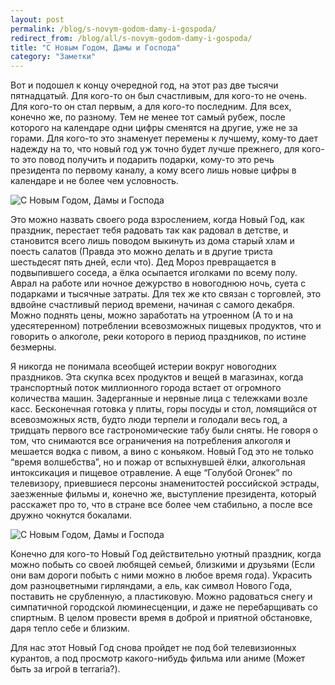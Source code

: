 ```yaml
---
layout: post
permalink: /blog/s-novym-godom-damy-i-gospoda/
redirect_from: /blog/all/s-novym-godom-damy-i-gospoda/
title: "С Новым Годом, Дамы и Господа"
category: "Заметки"
---
```


Вот и подошел к концу очередной год, на этот раз две тысячи пятнадцатый. Для кого-то он был счастливым, для кого-то не очень. Для кого-то он стал первым, а для кого-то последним. Для всех, конечно же, по разному. Тем не менее тот самый рубеж, после которого на календаре одни цифры сменятся на другие, уже не за горами. Для кого-то это знаменует перемены к лучшему, кому-то дает надежду на то, что новый год уж точно будет лучше прежнего, для кого-то это повод получить и подарить подарки, кому-то это речь президента по первому каналу, а кому всего лишь новые цифры в календаре и не более чем условность.

![С Новым Годом, Дамы и Господа](http://i.imgur.com/SKxLPt5.jpg)

Это можно назвать своего рода взрослением, когда Новый Год, как праздник, перестает тебя радовать так как радовал в детстве, и становится всего лишь поводом выкинуть из дома старый хлам и поесть салатов (Правда это можно делать и в другие триста шестьдесят пять дней, если что). Дед Мороз превращается в подвыпившего соседа, а ёлка осыпается иголками по всему полу. Аврал на работе или ночное дежурство в новогоднюю ночь, суета с подарками и тысячные затраты. Для тех же кто связан с торговлей, это вдвойне счастливый период времени, начиная с самого декабря. Можно поднять цены, можно заработать на утроенном (А то и на удесятеренном) потреблении всевозможных пищевых продуктов, что и говорить о алкоголе, реки которого в период праздников, по истине безмерны.

Я никогда не понимала всеобщей истерии вокруг новогодних праздников. Эта скупка всех продуктов и вещей в магазинах, когда транспортный поток миллионного города встает от огромного количества машин. Задерганные и нервные лица с тележками возле касс. Бесконечная готовка у плиты, горы посуды и стол, ломящийся от всевозможных яств, будто люди терпели и голодали весь год, а тридцать первого все гастрономические табу были сняты. Не говоря о том, что снимаются все ограничения на потребления алкоголя и мешается водка с пивом, а вино с коньяком. Новый Год это не только “время волшебства”, но и пожар от вспыхнувшей ёлки, алкогольная интоксикация и пищевое отравление. А еще “Голубой Огонек” по телевизору, приевшиеся персоны знаменитостей российской эстрады, заезженные фильмы и, конечно же, выступление президента, который расскажет про то, что в стране все более чем стабильно, а после все дружно чокнутся бокалами.

![С Новым Годом, Дамы и Господа](http://i.imgur.com/DVqrTx7.png)

Конечно для кого-то Новый Год действительно уютный праздник, когда можно побыть со своей любящей семьей, близкими и друзьями (Если они вам дороги побыть с ними можно в любое время года). Украсить дом разноцветными гирляндами, а ель, как символ Нового Года, поставить не срубленную, а пластиковую. Можно радоваться снегу и симпатичной городской люминесценции, и даже не перебарщивать со спиртным. В целом провести время в доброй и приятной обстановке, даря тепло себе и близким.

Для нас этот Новый Год снова пройдет не под бой телевизионных курантов, а под просмотр какого-нибудь фильма или аниме (Может быть за игрой в terraria?).